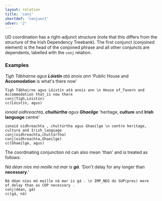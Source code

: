 ```yaml
---
layout: relation
title: 'conj'
shortdef: 'conjunct'
udver: '2'
---
```


UD coordination has a right-adjunct structure (note that this differs from the structure of the Irish Dependency Treebank). The first conjunct (conjoined element) is the head of the conjoined phrase and all other conjuncts are dependents, labelled with the `conj` relation. 

### Examples

_Tigh Tábhairne agus <b>Lóistín</b> atá anois ann_ 'Public House and <b>Accomodation</b> is what's there now'

~~~ sdparse
Tigh Tábhairne agus Lóistín atá anois ann \n House of_Tavern and Accommodation that_is now there
conj(Tigh,Lóistín)
cc(Lóistín, agus)
~~~

_ionaid oidhreachta, <b>chultúrtha</b> agus <b>Ghaeilge</b>_  'heritage, <b>culture</b> and <b>Irish language</b> centre'

~~~ sdparse
ionaid oidhreachta , chultúrtha agus Ghaeilge \n centre heritage, culture and Irish_language
conj(oidhreachta,chultúrtha)
conj(oidhreachta,Ghaeilge)
cc(Ghaeilge, agus)
~~~

The coordinating conjunction _ná_ can also mean 'than' and is treated as follows:

_Ná déan níos mó moille ná mar is <b>gá</b>._ 'Don't delay for any longer than <b>necessary</b>.'

~~~ sdparse
Ná déan níos mó moille ná mar is gá . \n IMP_NEG do SUP(pres) more of_delay than as COP necessary . 
conj(déan, gá)
cc(gá, ná)
~~~
<!-- Interlanguage links updated Út zář 29 20:23:25 CEST 2020 -->
